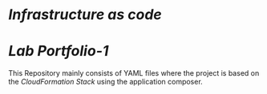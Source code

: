 # *Infrastructure as code*
# *Lab Portfolio-1* 
  This Repository mainly consists of YAML files where the project is based on the *CloudFormation Stack* using the application composer.
